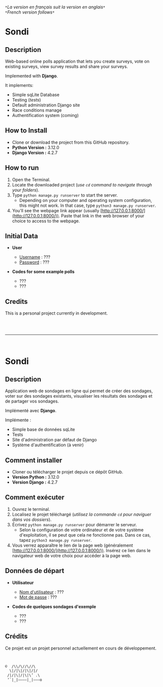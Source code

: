 
`*`*La version en français suit la version en anglais*`*`  
`*`*French version follows*`*`

# Sondi

## Description

Web-based online polls application that lets you create surveys, vote on existing surveys, view survey results and share your surveys. 

Implemented with **Django**.

It implements:
- Simple sqLite Database
- Testing (*tests*)
- Default administration Django site
- Race conditions manage
- Authentification system (coming)

## How to Install

* Clone or download the project from this GitHub repository.
* **Python Version :** 3.12.0
* **Django Version :** 4.2.7

## How to run

1. Open the Terminal.
2. Locate the downloaded project (*use `cd` command to navigate through your folders*).
3. Type `python manage.py runserver` to start the server.
	* Depending on your computer and operating system configuration, this might not work. In that case, type `python3 manage.py runserver`.
5. You'll see the webpage link appear (usually [http://127.0.0.1:8000/](http://127.0.0.1:8000/)). Paste that link in the web browser of your choice to access to the webpage.

## Initial Data

* **User**
  * <ins>Username</ins> : ???
  * <ins>Password</ins> : ???

* **Codes for some example polls**
	* ???
	* ???

## Credits

This is a personal project currently in development.

<br><br>
___

<br>

# Sondi

## Description

Application web de sondages en ligne qui permet de créer des sondages, voter sur des sondages existants, visualiser les résultats des sondages et de partager vos sondages.

Implémenté avec **Django**.

Implémente :
- Simple base de données sqLite 
- Tests
- Site d'administration par défaut de Django
- Système d'authentification (à venir)

## Comment installer

* Cloner ou télécharger le projet depuis ce dépôt GitHub.
* **Version Python :** 3.12.0
* **Version Django :** 4.2.7

## Comment exécuter

1. Ouvrez le terminal.
2. Localisez le projet téléchargé (*utilisez la commande `cd` pour naviguer dans vos dossiers*).
3. Écrivez `python manage.py runserver` pour démarrer le serveur.
	* Selon la configuration de votre ordinateur et de votre système d'exploitation, il se peut que cela ne fonctionne pas. Dans ce cas, tapez `python3 manage.py runserver`.
4. Vous verrez apparaître le lien de la page web (généralement [http://127.0.0.1:8000/](http://127.0.0.1:8000/)). Insérez ce lien dans le navigateur web de votre choix pour accéder à la page web.

## Données de départ

* **Utilisateur**
  * <ins>Nom d'utilisateur</ins> : ???
  * <ins>Mot de passe</ins> : ???

* **Codes de quelques sondages d'exemple**
	* ???
	* ???

## Crédits

Ce projet est un projet personnel actuellement en cours de développement.

<br>

```txt
©  /\\/\//\//\
  \|/|\|/|\|/|/
 /|/|\|/|\|\’ .\
 ‘`|_|————|_|———o
```
